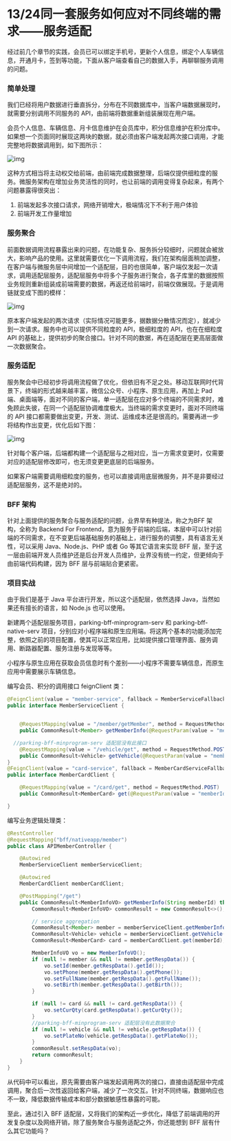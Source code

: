 # 13/24同一套服务如何应对不同终端的需求——服务适配

经过前几个章节的实践，会员已可以绑定手机号，更新个人信息，绑定个人车辆信息，开通月卡，签到等功能，下面从客户端查看自己的数据入手，再聊聊服务调用的问题。

### 简单处理

我们已经将用户数据进行垂直拆分，分布在不同数据库中，当客户端数据展现时，就需要分别调用不同服务的 API，由前端将数据重新组装展现在用户端。

会员个人信息、车辆信息、月卡信息维护在会员库中，积分信息维护在积分库中。如果想一个页面同时展现这两块的数据，就必须由客户端发起两次接口调用，才能完整地将数据调用到，如下图所示：

![img](https://images.gitbook.cn/192f4b50-959f-11ea-bfb1-9da6a82f9268)

这种方式相当将主动权交给前端，由前端完成数据整理，后端仅提供细粒度的服务。微服务架构在增加业务灵活性的同时，也让前端的调用变得复杂起来，有两个问题暴露得很突出：

1. 前端发起多次接口请求，网络开销增大，极端情况下不利于用户体验
2. 前端开发工作量增加

### 服务聚合

前面数据调用流程暴露出来的问题，在功能复杂、服务拆分较细时，问题就会被放大，影响产品的使用。这里就需要优化一下调用流程，我们在架构层面稍加调整，在客户端与微服务层中间增加一个适配层，目的也很简单，客户端仅发起一次请求，调用适配层服务，适配层服务中将多个子服务进行聚合，各子库里的数据按照业务规则重新组装成前端需要的数据，再返还给前端时，前端仅做展现。于是调用链就变成下图的模样：

![img](https://images.gitbook.cn/2892cef0-959f-11ea-b0a6-ebd9ebfac77b)

原本客户端发起的两次请求（实际情况可能更多，据数据分散情况而定），就减少到一次请求。服务中也可以提供不同粒度的 API，极细粒度的 API，也在在细粒度 API 的基础上，提供初步的聚合接口。针对不同的数据，再在适配层在更高层面做一次数据聚合。

### 服务适配

服务聚会中已经初步将调用流程做了优化，但依旧有不足之处。移动互联网时代背景下，终端的形式越来越丰富，微信公众号、小程序、原生应用，再加上 Pad 端、桌面端等，面对不同的客户端，单一适配层在应对多个终端的不同需求时，难免顾此失彼，在同一个适配层协调难度极大。当终端的需求变更时，面对不同终端的 API 接口都需要做出变更，开发、测试、运维成本还是很高的。需要再进一步将结构作出变更，优化后如下图：

![img](https://images.gitbook.cn/36e4bb80-959f-11ea-bfb1-9da6a82f9268)

针对每个客户端，后端都构建一个适配层与之相对应，当一方需求变更时，仅需要对应的适配层修改即可，也无须变更更底层的后端服务。

如果客户端需要调用细粒度的服务，也可以直接调用底层微服务，并不是非要经过适配层服务，这不是绝对的。

### BFF 架构

针对上面提供的服务聚合与服务适配的问题，业界早有种提法，称之为BFF 架构，全称为 Backend For Frontend，意为服务于前端的后端，本层中可以针对前端的不同需求，在不变更后端基础服务的基础上，进行服务的调整，具有语言无关性，可以采用 Java、Node.js、PHP 或者 Go 等其它语言来实现 BFF 层，至于这一层由前端开发人员维护还是后台开发人员维护，业界没有统一约定，但更倾向于由前端代码构建，因为 BFF 层与前端贴合更紧密。

### 项目实战

由于我们是基于 Java 平台进行开发，所以这个适配层，依然选择 Java，当然如果还有擅长的语言，如 Node.js 也可以使用。

新建两个适配层服务项目，parking-bff-minprogram-serv 和 parking-bff-native-serv 项目，分别应对小程序端和原生应用端。将这两个基本的功能添加完整，依照之前的项目配置，使其可以正常应用，比如提供接口管理界面、服务调用、断路器配置、服务注册与发现等等。

小程序与原生应用在获取会员信息时有个差别——小程序不需要车辆信息，而原生应用中需要展示车辆信息。

编写会员、积分的调用接口 feignClient 类：

```java
@FeignClient(value = "member-service", fallback = MemberServiceFallback.class)
public interface MemberServiceClient {


    @RequestMapping(value = "/member/getMember", method = RequestMethod.POST)
    public CommonResult<Member> getMemberInfo(@RequestParam(value = "memberId") String memberId);

  //parking-bff-minprogram-serv 适配层没有此接口
    @RequestMapping(value = "/vehicle/get", method = RequestMethod.POST)
    public CommonResult<Vehicle> getVehicle(@RequestParam(value = "memberId") String memberId);
}
@FeignClient(value = "card-service", fallback = MemberCardServiceFallback.class)
public interface MemberCardClient {

    @RequestMapping(value = "/card/get", method = RequestMethod.POST)
    public CommonResult<MemberCard> get(@RequestParam(value = "memberId") String memberId) throws BusinessException;

}
```

编写业务逻辑处理类：

```java
@RestController
@RequestMapping("bff/nativeapp/member")
public class APIMemberController {

    @Autowired
    MemberServiceClient memberServiceClient;

    @Autowired
    MemberCardClient memberCardClient;

    @PostMapping("/get")
    public CommonResult<MemberInfoVO> getMemberInfo(String memberId) throws BusinessException {
        CommonResult<MemberInfoVO> commonResult = new CommonResult<>();

        // service aggregation
        CommonResult<Member> member = memberServiceClient.getMemberInfo(memberId);
        CommonResult<Vehicle> vehicle = memberServiceClient.getVehicle(memberId);
        CommonResult<MemberCard> card = memberCardClient.get(memberId);

        MemberInfoVO vo = new MemberInfoVO();
        if (null != member && null != member.getRespData()) {
            vo.setId(member.getRespData().getId());
            vo.setPhone(member.getRespData().getPhone());
            vo.setFullName(member.getRespData().getFullName());
            vo.setBirth(member.getRespData().getBirth());
        }

        if (null != card && null != card.getRespData()) {
            vo.setCurQty(card.getRespData().getCurQty());
        }
        //parking-bff-minprogram-serv 适配层没有此数据聚合
        if (null != vehicle && null != vehicle.getRespData()) {
            vo.setPlateNo(vehicle.getRespData().getPlateNo());
        }
        commonResult.setRespData(vo);
        return commonResult;
    }
}
```

从代码中可以看出，原先需要由客户端发起调用两次的接口，直接由适配层中完成调用，聚合后一次性返回给客户端，减少了一次交互。针对不同终端，数据响应也不一致，降低数据传输成本和部分数据敏感性暴露的可能。

至此，通过引入 BFF 适配层，又将我们的架构近一步优化，降低了前端调用的开发复杂度以及网络开销，除了服务聚合与服务适配之外，你还能想到 BFF 层有什么其它功能吗？
